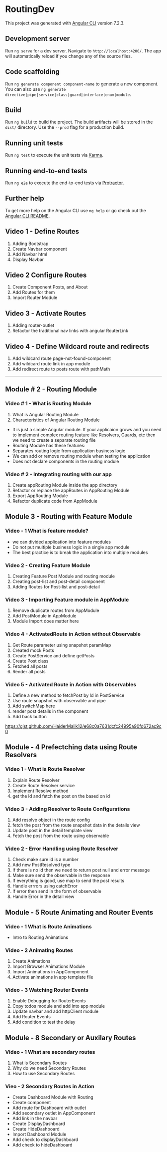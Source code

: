 # RoutingDev

This project was generated with [Angular CLI](https://github.com/angular/angular-cli) version 7.2.3.

## Development server

Run `ng serve` for a dev server. Navigate to `http://localhost:4200/`. The app will automatically reload if you change any of the source files.

## Code scaffolding

Run `ng generate component component-name` to generate a new component. You can also use `ng generate directive|pipe|service|class|guard|interface|enum|module`.

## Build

Run `ng build` to build the project. The build artifacts will be stored in the `dist/` directory. Use the `--prod` flag for a production build.

## Running unit tests

Run `ng test` to execute the unit tests via [Karma](https://karma-runner.github.io).

## Running end-to-end tests

Run `ng e2e` to execute the end-to-end tests via [Protractor](http://www.protractortest.org/).

## Further help

To get more help on the Angular CLI use `ng help` or go check out the [Angular CLI README](https://github.com/angular/angular-cli/blob/master/README.md).

## Video 1 - Define Routes

1. Adding Bootstrap
2. Create Navbar component
3. Add Navbar html
4. Display Navbar

## Video 2 Configure Routes

1. Create Component Posts, and About
2. Add Routes for them
3. Import Router Module

## Video 3 - Activate Routes

1. Adding router-outlet
2. Refactor the traditional nav links with angular RouterLink

## Video 4 - Define Wildcard route and redirects

1. Add wildcard route page-not-found-component
2. Add wildcard route link in app module
3. Add redirect route to posts route with pathMath

---

## Module # 2 - Routing Module

### Video # 1 - What is Routing Module

1. What is Angular Routing Module
2. Characteristics of Angular Routing Module

- It is just a simple Angular module. If your applicaion grows and you need to implement complex routing feature like Resolvers, Guards, etc then we need to create a separate routing file
- Routing Module has these features:
- Separates routing logic from application business logic
- We can add or remove routing module when testing the application
- Does not declare components in the routing module

### Video # 2 - Integrating routing with our app

1. Create appRouting Module inside the app directory
2. Refactor or replace the appRoutes in AppRouting Module
3. Export AppRouting Module
4. Refactor duplicate code from AppModule

## Module 3 - Routing with Feature Module

### Video - 1 What is feature module?

- we can divided application into feature modules
- Do not put multiple business logic in a single app module
- The best practice is to break the application into multiple modules

### Video 2 - Creating Feature Module

1. Creating Feature Post Module and routing module
2. Creating post-list and post-detail component
3. Adding Routes for Post-list and post-detail

### Video 3 - Importing Feature module in AppModule

1. Remove duplicate routes from AppModule
2. Add PostModule in AppModule
3. Module Import does matter here

### Video 4 - ActivatedRoute in Action without Observable

1. Get Route parameter using snapshot paramMap
2. Created mock Posts
3. Create PostService and define getPosts
4. Create Post class
5. Fetched all posts
6. Render all posts

### Video 5 - Activated Route in Action with Observables

1. Define a new method to fetchPost by Id in PostService
2. Use route snapshot with observable and pipe
3. Add switchMap here
4. render post details in the component
5. Add back button

https://gist.github.com/HaiderMalik12/e68c0a7631dcfc24995a90fd672ac9c0

## Module - 4 Prefectching data using Route Resolvers

### Video 1 - What is Route Resolver

1. Explain Route Resolver
2. Create Route Resolver service
3. Implement Resolve method
4. get the Id and fetch the post on the based on id

### Video 3 - Adding Resolver to Route Configurations

1. Add resolve object in the route config
2. fetch the post from the route snapshot data in the details view
3. Update post in the detail template view
4. Fetch the post from the route using observable

### Video 2 - Error Handling using Route Resolver

1. Check make sure id is a number
2. Add new PostResolved type
3. If there is no id then we need to return post null and error message
4. Make sure send the observable in the response
5. If everything is good, use map to send the post results
6. Handle errrors using catchError
7. If error then send in the form of observable
8. Handle Error in the detail view

## Module - 5 Route Animating and Router Events

### Video - 1 What is Route Animations

- Intro to Routing Animations

### Video - 2 Animating Routes

1. Create Animations
2. Import Browser Animations Module
3. Import Animations in AppComponent
4. Activate animations in app template file

### Video - 3 Watching Router Events

1. Enable Debugging for RouterEvents
2. Copy todos module and add into app module
3. Update navbar and add httpClient module
4. Add Router Events
5. Add condition to test the delay

## Module - 8 Secondary or Auxilary Routes

### Video - 1 What are secondary routes

1. What is Secondary Routes
2. Why do we need Secondary Routes
3. How to use Secondary Routes

### Vieo - 2 Secondary Routes in Action

- Create Dashboard Module with Routing
- Create component
- Add route for Dashboard with outlet
- Add secondary outlet in AppComponent
- Add link in the navbar
- Create DisplayDashboard
- Create HideDashboard
- Import Dashboard Module
- Add check to displayDashboard
- Add check to hideDashboard
